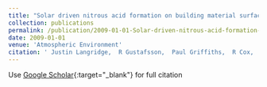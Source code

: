 ```yaml
---
title: "Solar driven nitrous acid formation on building material surfaces containing titanium dioxide: A concern for air quality in urban areas?"
collection: publications
permalink: /publication/2009-01-01-Solar-driven-nitrous-acid-formation-on-building-material-surfaces-containing-titanium-dioxide-A-concern-for-air-quality-in-urban-areas
date: 2009-01-01
venue: 'Atmospheric Environment'
citation: ' Justin Langridge,  R Gustafsson,  Paul Griffiths,  R Cox,  Richard Lambert,  Roderic Jones, &quot;Solar driven nitrous acid formation on building material surfaces containing titanium dioxide: A concern for air quality in urban areas?.&quot; Atmospheric Environment, 2009.'
---
```

Use [Google Scholar](https://scholar.google.com/scholar?q=Solar+driven+nitrous+acid+formation+on+building+material+surfaces+containing+titanium+dioxide:+A+concern+for+air+quality+in+urban+areas?){:target="_blank"} for full citation